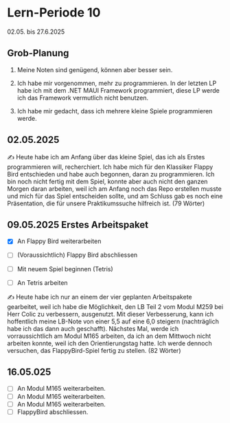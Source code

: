 # Lern-Periode 10

02.05. bis 27.6.2025

## Grob-Planung

1. Meine Noten sind genügend, können aber besser sein.
  
2. Ich habe mir vorgenommen, mehr zu programmieren. In der letzten LP habe ich mit dem .NET MAUI Framework programmiert, diese LP werde ich das Framework vermutlich nicht benutzen.
  
3. Ich habe mir gedacht, dass ich mehrere kleine Spiele programmieren werde.
  

## 02.05.2025

✍️ Heute habe ich am Anfang über das kleine Spiel, das ich als Erstes programmieren will, recherchiert. Ich habe mich für den Klassiker Flappy Bird entschieden und habe auch begonnen, daran zu programmieren. Ich bin noch nicht fertig mit dem Spiel, konnte aber auch nicht den ganzen Morgen daran arbeiten, weil ich am Anfang noch das Repo erstellen musste und mich für das Spiel entscheiden sollte, und am Schluss gab es noch eine Präsentation, die für unsere Praktikumssuche hilfreich ist. (79 Wörter)

## 09.05.2025 Erstes Arbeitspaket

- [x] An Flappy Bird weiterarbeiten
- [ ] (Voraussichtlich) Flappy Bird abschliessen
- [ ] Mit neuem Spiel beginnen (Tetris)
- [ ] An Tetris arbeiten
      

✍️ Heute habe ich nur an einem der vier geplanten Arbeitspakete gearbeitet, weil ich habe die Möglichkeit, den LB Teil 2 vom Modul M259 bei Herr Colic zu verbessern, ausgenutzt. Mit dieser Verbesserung, kann ich hoffentlich meine LB-Note von einer 5,5 auf eine 6,0 steigern (nachträglich habe ich das dann auch geschafft). Nächstes Mal, werde ich vorraussichtlich am Modul M165 arbeiten, da ich an dem Mittwoch nicht arbeiten konnte, weil ich den Orientierungstag hatte. Ich werde dennoch versuchen, das FlappyBird-Spiel fertig zu stellen. (82 Wörter)

## 16.05.025

- [ ] An Modul M165 weiterarbeiten.
- [ ] An Modul M165 weiterarbeiten.
- [ ] An Modul M165 weiterarbeiten.
- [ ] FlappyBird abschliessen.
